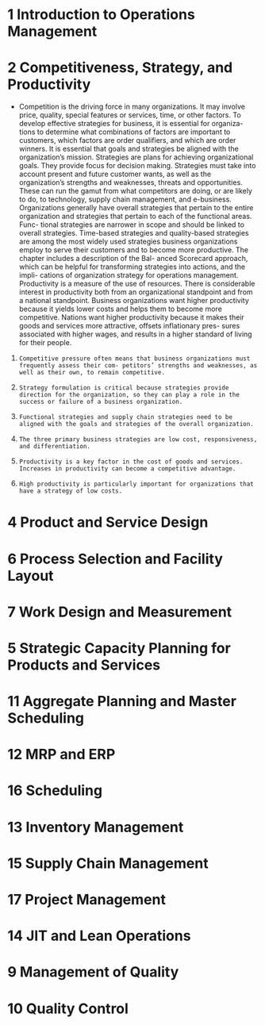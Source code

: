 # 1 Introduction to Operations Management

# 2 Competitiveness, Strategy, and Productivity
* Competition is the driving force in many organizations. It may involve price, quality, special features or services, time, or other factors. To develop effective strategies for business, it is essential for organiza- tions to determine what combinations of factors are important to customers, which factors are order qualifiers, and which are order winners.
It is essential that goals and strategies be aligned with the organization’s mission. Strategies are plans for achieving organizational goals. They provide focus for decision making. Strategies must take into account present and future customer wants, as well as the organization’s strengths and weaknesses, threats and opportunities. These can run the gamut from what competitors are doing, or are likely to do, to technology, supply chain management, and e-business. Organizations generally have overall strategies that pertain to the entire organization and strategies that pertain to each of the functional areas. Func- tional strategies are narrower in scope and should be linked to overall strategies. Time-based strategies and quality-based strategies are among the most widely used strategies business organizations employ to serve their customers and to become more productive. The chapter includes a description of the Bal- anced Scorecard approach, which can be helpful for transforming strategies into actions, and the impli- cations of organization strategy for operations management.
Productivity is a measure of the use of resources. There is considerable interest in productivity both from an organizational standpoint and from a national standpoint. Business organizations want higher productivity because it yields lower costs and helps them to become more competitive. Nations want higher productivity because it makes their goods and services more attractive, offsets inflationary pres- sures associated with higher wages, and results in a higher standard of living for their people.

1.     Competitive pressure often means that business organizations must frequently assess their com- petitors’ strengths and weaknesses, as well as their own, to remain competitive.
2.     Strategy formulation is critical because strategies provide direction for the organization, so they can play a role in the success or failure of a business organization.
3.     Functional strategies and supply chain strategies need to be aligned with the goals and strategies of the overall organization.
4.     The three primary business strategies are low cost, responsiveness, and differentiation.
5.     Productivity is a key factor in the cost of goods and services. Increases in productivity can become a competitive advantage.
6.     High productivity is particularly important for organizations that have a strategy of low costs.

# 4 Product and Service Design

# 6 Process Selection and Facility Layout


# 7 Work Design and Measurement

# 5 Strategic Capacity Planning for Products and Services

# 11 Aggregate Planning and Master Scheduling

# 12 MRP and ERP

# 16 Scheduling

# 13 Inventory Management

# 15 Supply Chain Management

# 17 Project Management

# 14 JIT and Lean Operations

# 9 Management of Quality

# 10 Quality Control
